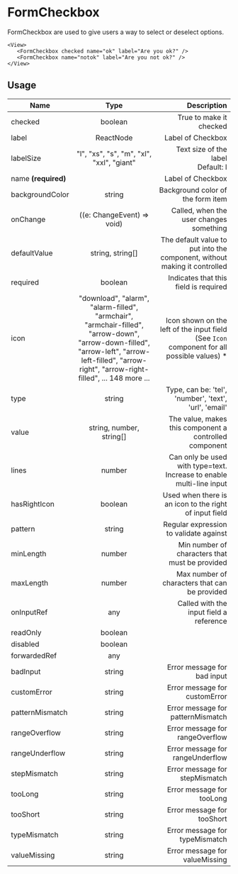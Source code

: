 <!-- 
This is an auto-generated markdown. 
You can change it in "src/FormCheckbox/FormCheckbox.tsx" and run build:docs to update this file.
-->
# FormCheckbox
FormCheckbox are used to give users a way to select or deselect options.

```example
<View>
   <FormCheckbox checked name="ok" label="Are you ok?" />
   <FormCheckbox name="notok" label="Are you not ok?" />
</View>
```
## Usage
| Name        | Type           | Description  |
| ----------- |:--------------:| ------------:|
|checked|boolean|True to make it checked
|label|ReactNode|Label of Checkbox
|labelSize|"l", "xs", "s", "m", "xl", "xxl", "giant"|Text size of the label<br>Default: l
|name **(required)**||Label of Checkbox
|backgroundColor|string|Background color of the form item
|onChange|((e: ChangeEvent<HTMLInputElement>) => void)|Called, when the user changes something
|defaultValue|string, string[]|The default value to put into the component, without making it controlled
|required|boolean|Indicates that this field is required
|icon|"download", "alarm", "alarm-filled", "armchair", "armchair-filled", "arrow-down", "arrow-down-filled", "arrow-left", "arrow-left-filled", "arrow-right", "arrow-right-filled", ... 148 more ...|Icon shown on the left of the input field (See `Icon` component for all possible values) *
|type|string|Type, can be: 'tel', 'number', 'text', 'url', 'email'
|value|string, number, string[]|The value, makes this component a controlled component
|lines|number|Can only be used with type=text. Increase to enable multi-line input
|hasRightIcon|boolean|Used when there is an icon to the right of input field
|pattern|string|Regular expression to validate against
|minLength|number|Min number of characters that must be provided
|maxLength|number|Max number of characters that can be provided
|onInputRef|any|Called with the input field a reference
|readOnly|boolean|
|disabled|boolean|
|forwardedRef|any|
|badInput|string|Error message for bad input
|customError|string|Error message for customError
|patternMismatch|string|Error message for patternMismatch
|rangeOverflow|string|Error message for rangeOverflow
|rangeUnderflow|string|Error message for rangeUnderflow
|stepMismatch|string|Error message for stepMismatch
|tooLong|string|Error message for tooLong
|tooShort|string|Error message for tooShort
|typeMismatch|string|Error message for typeMismatch
|valueMissing|string|Error message for valueMissing
